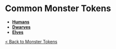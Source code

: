 # Common Monster Tokens
- **[Humans](https://github.com/acodcha/DnD5e/tree/main/tokens/monsters/common/humans)**
- **[Dwarves](https://github.com/acodcha/DnD5e/tree/main/tokens/monsters/common/dwarves)**
- **[Elves](https://github.com/acodcha/DnD5e/tree/main/tokens/monsters/common/elves)**

[< Back to Monster Tokens](../README.md#monster-tokens)
